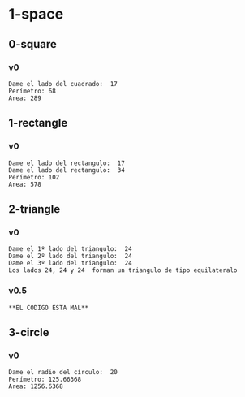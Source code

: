 # 1-space

## 0-square

### v0
~~~
Dame el lado del cuadrado:  17
Perímetro: 68
Area: 289
~~~

## 1-rectangle

### v0
~~~
Dame el lado del rectangulo:  17
Dame el lado del rectangulo:  34
Perímetro: 102
Area: 578
~~~


## 2-triangle

### v0
~~~
Dame el 1º lado del triangulo:  24
Dame el 2º lado del triangulo:  24
Dame el 3º lado del triangulo:  24
Los lados 24, 24 y 24  forman un triangulo de tipo equilateralo
~~~
### v0.5
~~~
**EL CODIGO ESTA MAL**
~~~


## 3-circle 

### v0
~~~
Dame el radio del círculo:  20
Perímetro: 125.66368
Area: 1256.6368
~~~
